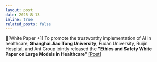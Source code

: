 ```yaml
---
layout: post
date: 2025-8-13
inline: true
related_posts: false
---
```


📑[White Paper +1] To promote the trustworthy implementation of AI in healthcare, **Shanghai Jiao Tong University**, Fudan University, Ruijin Hospital, and Ant Group jointly released the **"Ethics and Safety White Paper on Large Models in Healthcare"** <a href="https://mp.weixin.qq.com/s/p5CoTzrRJZ-t78brS2ZumQ"> [Post]</a>
